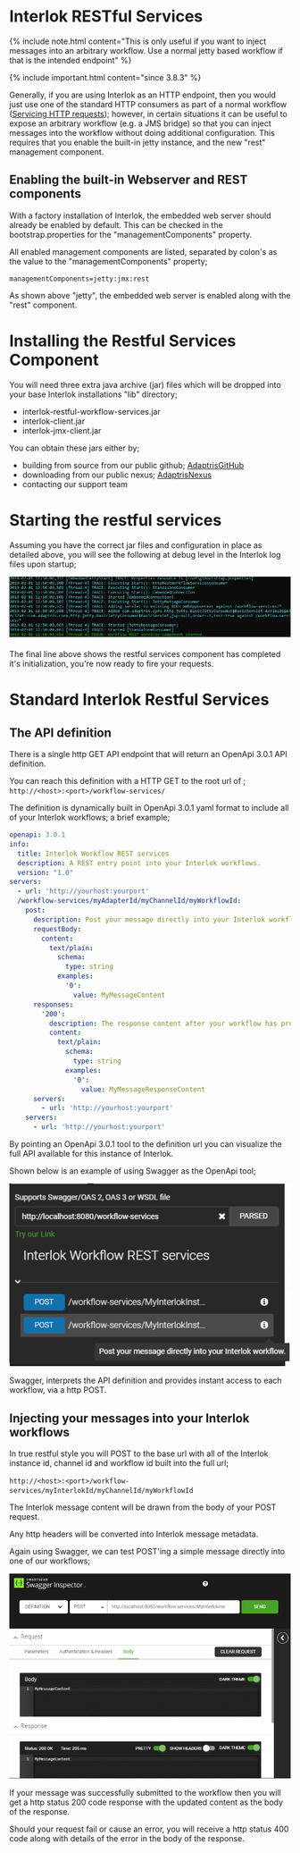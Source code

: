 # Interlok RESTful Services

{% include note.html content="This is only useful if you want to inject messages into an arbitrary workflow. Use a normal jetty based workflow if that is the intended endpoint" %}

{% include important.html content="since 3.8.3" %}

Generally, if you are using Interlok as an HTTP endpoint, then you would just use one of the standard HTTP consumers as part of a normal workflow ([Servicing HTTP requests](/pages/cookbook/cookbook-http-server)); however, in certain situations it can be useful to expose an arbitrary workflow (e.g. a JMS bridge) so that you can inject messages into the workflow without doing additional configuration. This requires that you enable the built-in jetty instance, and the new "rest" management component.

## Enabling the built-in Webserver and REST components ##

With a factory installation of Interlok, the embedded web server should already be enabled by default.  This can be checked in the bootstrap.properties for the "managementComponents" property.

All enabled management components are listed, separated by colon's as the value to the "managementComponents" property;

```
managementComponents=jetty:jmx:rest
```

As shown above "jetty", the embedded web server is enabled along with the "rest" component.

# Installing the Restful Services Component #

You will need three extra java archive (jar) files which will be dropped into your base Interlok installations "lib" directory;

- interlok-restful-workflow-services.jar
- interlok-client.jar
- interlok-jmx-client.jar

You can obtain these jars either by;

- building from source from our public github; [AdaptrisGitHub][]
- downloading from our public nexus; [AdaptrisNexus][]
- contacting our support team

# Starting the restful services #

Assuming you have the correct jar files and configuration in place as detailed above, you will see the following at debug level in the Interlok log files upon startup;

 ![Restful Start](../../images/restful/RestStartLogging.png)

The final line above shows the restful services component has completed it's initialization, you're now ready to fire your requests.

# Standard Interlok Restful Services #

## The API definition ##

There is a single http GET API endpoint that will return an OpenApi 3.0.1 API definition.

You can reach this definition with a HTTP GET to the root url of ;
`http://<host>:<port>/workflow-services/`

The definition is dynamically built in OpenApi 3.0.1 yaml format to include all of your Interlok workflows; a brief example;

```yaml
openapi: 3.0.1
info:
  title: Interlok Workflow REST services
  description: A REST entry point into your Interlok workflows.
  version: "1.0"
servers:
  - url: 'http://yourhost:yourport'
  /workflow-services/myAdapterId/myChannelId/myWorkflowId:
    post:
      description: Post your message directly into your Interlok workflow.
      requestBody:
        content:
          text/plain:
            schema:
              type: string
            examples:
              '0':
                value: MyMessageContent
      responses:
        '200':
          description: The response content after your workflow has processed the incoming message.
          content:
            text/plain:
              schema:
                type: string
              examples:
                '0':
                  value: MyMessageResponseContent
      servers:
        - url: 'http://yourhost:yourport'
    servers:
      - url: 'http://yourhost:yourport'
```

By pointing an OpenApi 3.0.1 tool to the definition url you can visualize the full API available for this instance of Interlok.

Shown below is an example of using Swagger as the OpenApi tool;

 ![Swagger UI](../../images/restful/Swagger.png)

Swagger, interprets the API definition and provides instant access to each workflow, via a http POST.

## Injecting your messages into your Interlok workflows ##

In true restful style you will POST to the base url with all of the Interlok instance id, channel id and workflow id built into the full url;

`http://<host>:<port>/workflow-services/myInterlokId/myChannelId/myWorkflowId`

The Interlok message content will be drawn from the body of your POST request.

Any http headers will be converted into Interlok message metadata.

Again using Swagger, we can test POST'ing a simple message directly into one of our workflows;

 ![Swagger Post](../../images/restful/SwaggerPost.png)

If your message was successfully submitted to the workflow then you will get a http status 200 code response with the updated content as the body of the response.

Should your request fail or cause an error, you will receive a http status 400 code along with details of the error in the body of the response.

[AdaptrisGitHub]: https://github.com/adaptris/
[AdaptrisNexus]: https://nexus.adaptris.net/nexus/content/repositories/releases/